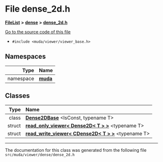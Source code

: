 

# File dense\_2d.h



[**FileList**](files.md) **>** [**dense**](dir_23ef7a0035d05de8c06b1bf3400c653b.md) **>** [**dense\_2d.h**](dense__2d_8h.md)

[Go to the source code of this file](dense__2d_8h_source.md)



* `#include <muda/viewer/viewer_base.h>`













## Namespaces

| Type | Name |
| ---: | :--- |
| namespace | [**muda**](namespacemuda.md) <br> |


## Classes

| Type | Name |
| ---: | :--- |
| class | [**Dense2DBase**](classmuda_1_1_dense2_d_base.md) &lt;IsConst, typename T&gt;<br> |
| struct | [**read\_only\_viewer&lt; Dense2D&lt; T &gt; &gt;**](structmuda_1_1read__only__viewer_3_01_dense2_d_3_01_t_01_4_01_4.md) &lt;typename T&gt;<br> |
| struct | [**read\_write\_viewer&lt; CDense2D&lt; T &gt; &gt;**](structmuda_1_1read__write__viewer_3_01_c_dense2_d_3_01_t_01_4_01_4.md) &lt;typename T&gt;<br> |



















































------------------------------
The documentation for this class was generated from the following file `src/muda/viewer/dense/dense_2d.h`

